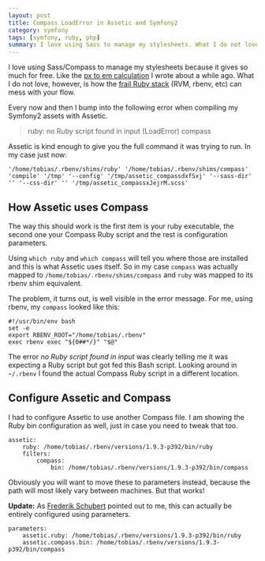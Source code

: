 ```yaml
---
layout: post
title: Compass LoadError in Assetic and Symfony2
category: symfony
tags: [symfony, ruby, php]
summary: I love using Sass to manage my stylesheets. What I do not love, however, is how the frail Ruby stack can mess with your flow.
---
```

I love using Sass/Compass to manage my stylesheets because it gives so much for free. Like the [px to em calculation](/css/px-to-em-with-sass/) I wrote about a while ago. What I do not love, however, is how the [frail Ruby stack](/ruby/) (RVM, rbenv, etc) can mess with your flow.

Every now and then I bump into the following error when compiling my Symfony2 assets with Assetic.

>ruby: no Ruby script found in input (LoadError) compass

Assetic is kind enough to give you the full command it was trying to run. In my case just now:

    '/home/tobias/.rbenv/shims/ruby' '/home/tobias/.rbenv/shims/compass' 'compile' '/tmp' '--config' '/tmp/assetic_compassdxfSxj' '--sass-dir' '' '--css-dir' '' '/tmp/assetic_compassxJejrM.scss'

## How Assetic uses Compass

The way this should work is the first item is your ruby executable, the second one your Compass Ruby script and the rest is configuration parameters.

Using `which ruby` and `which compass` will tell you where those are installed and this is what Assetic uses itself. So in my case `compass` was actually mapped to `/home/tobias/.rbenv/shims/compass` and `ruby` was mapped to its rbenv shim equivalent.

The problem, it turns out, is well visible in the error message. For me, using rbenv, my `compass` looked like this:

    #!/usr/bin/env bash
    set -e
    export RBENV_ROOT="/home/tobias/.rbenv"
    exec rbenv exec "${0##*/}" "$@"

The error *no Ruby script found in input* was clearly telling me it was expecting a Ruby script but got fed this Bash script. Looking around in `~/.rbenv` I found the actual Compass Ruby script in a different location.

## Configure Assetic and Compass

I had to configure Assetic to use another Compass file. I am showing the Ruby bin configuration as well, just in case you need to tweak that too.

    assetic:
        ruby: /home/tobias/.rbenv/versions/1.9.3-p392/bin/ruby
        filters:
            compass:
                bin: /home/tobias/.rbenv/versions/1.9.3-p392/bin/compass

Obviously you will want to move these to parameters instead, because the path will most likely vary between machines. But that works!

**Update:** As [Frederik Schubert](https://twitter.com/ferdynator) pointed out to me, this can actually be entirely configured using parameters.

    parameters:
        assetic.ruby: /home/tobias/.rbenv/versions/1.9.3-p392/bin/ruby
        assetic.compass.bin: /home/tobias/.rbenv/versions/1.9.3-p392/bin/compass
